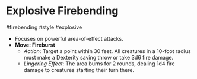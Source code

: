 
# Explosive Firebending
#firebending #style #explosive

- Focuses on powerful area-of-effect attacks.
- **Move: Fireburst**
  - *Action*: Target a point within 30 feet. All creatures in a 10-foot radius must make a Dexterity saving throw or take 3d6 fire damage.
  - *Lingering Effect*: The area burns for 2 rounds, dealing 1d4 fire damage to creatures starting their turn there.
